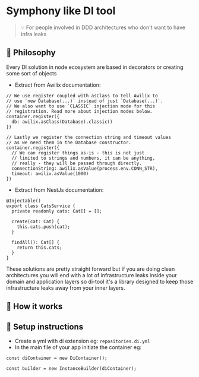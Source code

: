 # Symphony like DI tool

> 💡 For people involved in DDD architectures who don't want to have infra leaks 

## 🗿 Philosophy

Every DI solution in node ecosystem are based in decorators or creating some sort of objects

- Extract from Awilix documentation:
```
// We use register coupled with asClass to tell Awilix to
// use `new Database(...)` instead of just `Database(...)`.
// We also want to use `CLASSIC` injection mode for this
// registration. Read more about injection modes below.
container.register({
  db: awilix.asClass(Database).classic()
})

// Lastly we register the connection string and timeout values
// as we need them in the Database constructor.
container.register({
  // We can register things as-is - this is not just
  // limited to strings and numbers, it can be anything,
  // really - they will be passed through directly.
  connectionString: awilix.asValue(process.env.CONN_STR),
  timeout: awilix.asValue(1000)
})
```

- Extract from NestJs documentation:
```
@Injectable()
export class CatsService {
  private readonly cats: Cat[] = [];

  create(cat: Cat) {
    this.cats.push(cat);
  }

  findAll(): Cat[] {
    return this.cats;
  }
}
```

These solutions are pretty straight forward but if you are doing clean architectures you will end with a lot of 
infrastructure leaks inside your domain and application layers so di-tool it's a library designed to keep those 
infrastructure leaks away from your inner layers.

## 🌱 How it works 


## 🔨 Setup instructions 

- Create a yml with di extension eg: `repositories.di.yml`
- In the main file of your app initiate the container eg:
```
const diContainer = new DiContainer();
    
const builder = new InstanceBuilder(diContainer);
```
